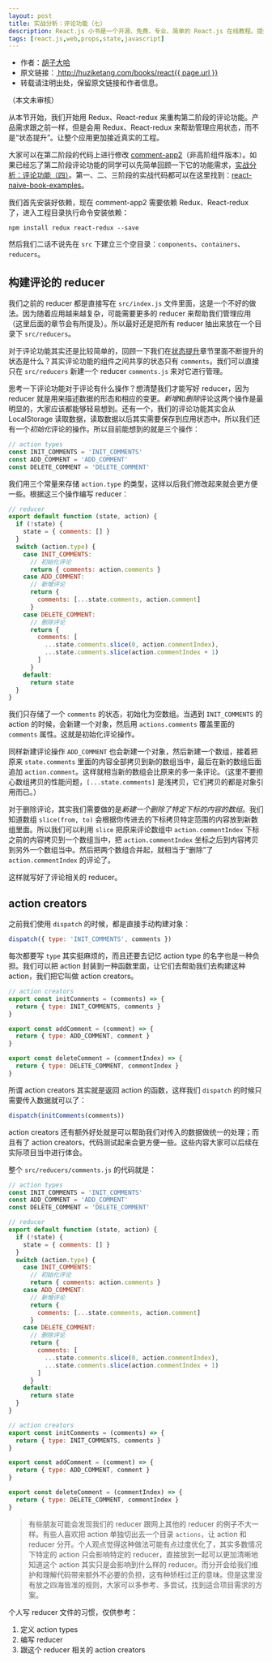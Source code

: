 ```yaml
---
layout: post
title: 实战分析：评论功能（七）
description: React.js 小书是一个开源、免费、专业、简单的 React.js 在线教程。提炼实战经验中基础的、重要的、频繁的知识进行重点讲解，让你能用最少的精力深入了解实战中最需要的 React.js 知识。
tags: [react.js,web,props,state,javascript]
---
```


<ul style='font-size: 14px;'>
  <li>
    作者：<a href="https://www.zhihu.com/people/hu-zi-da-ha" target="_blank">胡子大哈</a>
  </li>
  <li>
    原文链接：<a href="http://huziketang.com/books/react{{ page.url }}"> http://huziketang.com/books/react{{ page.url }} </a>
  </li>
  <li>转载请注明出处，保留原文链接和作者信息。</li>
</ul>

（本文未审核）

从本节开始，我们开始用 Redux、React-redux 来重构第二阶段的评论功能。产品需求跟之前一样，但是会用 Redux、React-redux 来帮助管理应用状态，而不是“状态提升”。让整个应用更加接近真实的工程。

大家可以在第二阶段的代码上进行修改 [comment-app2](https://github.com/huzidaha/react-naive-book-examples/tree/master/comment-app2)（非高阶组件版本）。如果已经忘了第二阶段评论功能的同学可以先简单回顾一下它的功能需求，[实战分析：评论功能（四）](http://huziketang.com/books/react/lesson25)。第一、二、三阶段的实战代码都可以在这里找到：[react-naive-book-examples](https://github.com/huzidaha/react-naive-book-examples)。

我们首先安装好依赖，现在 comment-app2 需要依赖 Redux、React-redux 了，进入工程目录执行命令安装依赖：

```
npm install redux react-redux --save
```

然后我们二话不说先在 `src` 下建立三个空目录：`components`、`containers`、`reducers`。

##  构建评论的 reducer
我们之前的 reducer 都是直接写在 `src/index.js` 文件里面，这是一个不好的做法。因为随着应用越来越复杂，可能需要更多的 reducer 来帮助我们管理应用（这里后面的章节会有所提及）。所以最好还是把所有 reducer 抽出来放在一个目录下 `src/reducers`。

对于评论功能其实还是比较简单的，回顾一下我们在[状态提升](http://huziketang.com/books/react/lesson17)章节里面不断提升的状态是什么？其实评论功能的组件之间共享的状态只有 `comments`。我们可以直接只在 `src/reducers` 新建一个 reducer `comments.js` 来对它进行管理。

思考一下评论功能对于评论有什么操作？想清楚我们才能写好 reducer，因为 reducer 就是用来描述数据的形态和相应的变更。*新增*和*删除*评论这两个操作是最明显的，大家应该都能够轻易想到。还有一个，我们的评论功能其实会从 LocalStorage 读取数据，读取数据以后其实需要保存到应用状态中。所以我们还有一个*初始化*评论的操作。所以目前能想到的就是三个操作：

```javascript
// action types
const INIT_COMMENTS = 'INIT_COMMENTS'
const ADD_COMMENT = 'ADD_COMMENT'
const DELETE_COMMENT = 'DELETE_COMMENT'
```

我们用三个常量来存储 `action.type` 的类型，这样以后我们修改起来就会更方便一些。根据这三个操作编写 reducer：

```javascript
// reducer
export default function (state, action) {
  if (!state) {
    state = { comments: [] }
  }
  switch (action.type) {
    case INIT_COMMENTS:
      // 初始化评论
      return { comments: action.comments }
    case ADD_COMMENT:
      // 新增评论
      return {
        comments: [...state.comments, action.comment]
      }
    case DELETE_COMMENT:
      // 删除评论
      return {
        comments: [
          ...state.comments.slice(0, action.commentIndex),
          ...state.comments.slice(action.commentIndex + 1)
        ]
      }
    default:
      return state
  }
}
```

我们只存储了一个 `comments` 的状态，初始化为空数组。当遇到 `INIT_COMMENTS` 的 action 的时候，会新建一个对象，然后用 `actions.comments` 覆盖里面的 `comments` 属性。这就是初始化评论操作。

同样新建评论操作 `ADD_COMMENT` 也会新建一个对象，然后新建一个数组，接着把原来 `state.comments` 里面的内容全部拷贝到新的数组当中，最后在新的数组后面追加 `action.comment`。这样就相当新的数组会比原来的多一条评论。（这里不要担心数组拷贝的性能问题，`[...state.comments]` 是浅拷贝，它们拷贝的都是对象引用而已。）

对于删除评论，其实我们需要做的是*新建一个删除了特定下标的内容的数组*。我们知道数组 `slice(from, to)` 会根据你传进去的下标拷贝特定范围的内容放到新数组里面。所以我们可以利用 `slice` 把原来评论数组中 `action.commentIndex` 下标之前的内容拷贝到一个数组当中，把 `action.commentIndex` 坐标之后到内容拷贝到另外一个数组当中。然后把两个数组合并起，就相当于“删除”了 `action.commentIndex` 的评论了。

这样就写好了评论相关的 reducer。

## action creators
之前我们使用 `dispatch` 的时候，都是直接手动构建对象：

```javascript
dispatch({ type: 'INIT_COMMENTS', comments })
```

每次都要写 `type` 其实挺麻烦的，而且还要去记忆 action type 的名字也是一种负担。我们可以把 action 封装到一种函数里面，让它们去帮助我们去构建这种 action，我们把它叫做 action creators。

```javascript
// action creators
export const initComments = (comments) => {
  return { type: INIT_COMMENTS, comments }
}

export const addComment = (comment) => {
  return { type: ADD_COMMENT, comment }
}

export const deleteComment = (commentIndex) => {
  return { type: DELETE_COMMENT, commentIndex }
}
```

所谓 action creators 其实就是返回 action 的函数，这样我们 `dispatch` 的时候只需要传入数据就可以了：

```javascript
dispatch(initComments(comments))
```

action creators 还有额外好处就是可以帮助我们对传入的数据做统一的处理；而且有了 action creators，代码测试起来会更方便一些。这些内容大家可以后续在实际项目当中进行体会。

整个 `src/reducers/comments.js` 的代码就是：

```javascript
// action types
const INIT_COMMENTS = 'INIT_COMMENTS'
const ADD_COMMENT = 'ADD_COMMENT'
const DELETE_COMMENT = 'DELETE_COMMENT'

// reducer
export default function (state, action) {
  if (!state) {
    state = { comments: [] }
  }
  switch (action.type) {
    case INIT_COMMENTS:
      // 初始化评论
      return { comments: action.comments }
    case ADD_COMMENT:
      // 新增评论
      return {
        comments: [...state.comments, action.comment]
      }
    case DELETE_COMMENT:
      // 删除评论
      return {
        comments: [
          ...state.comments.slice(0, action.commentIndex),
          ...state.comments.slice(action.commentIndex + 1)
        ]
      }
    default:
      return state
  }
}

// action creators
export const initComments = (comments) => {
  return { type: INIT_COMMENTS, comments }
}

export const addComment = (comment) => {
  return { type: ADD_COMMENT, comment }
}

export const deleteComment = (commentIndex) => {
  return { type: DELETE_COMMENT, commentIndex }
}
```

> 有些朋友可能会发现我们的 reducer 跟网上其他的 reducer 的例子不大一样。有些人喜欢把 action 单独切出去一个目录 `actions`，让 action 和 reducer  分开。个人观点觉得这种做法可能有点过度优化了，其实多数情况下特定的 action 只会影响特定的 reducer，直接放到一起可以更加清晰地知道这个 action 其实只是会影响到什么样的 reducer。而分开会给我们维护和理解代码带来额外不必要的负担，这有种矫枉过正的意味。但是这里没有放之四海皆准的规则，大家可以多参考、多尝试，找到适合项目需求的方案。

个人写 reducer 文件的习惯，仅供参考：

1. 定义 action types
2. 编写 reducer
3. 跟这个 reducer 相关的 action creators
